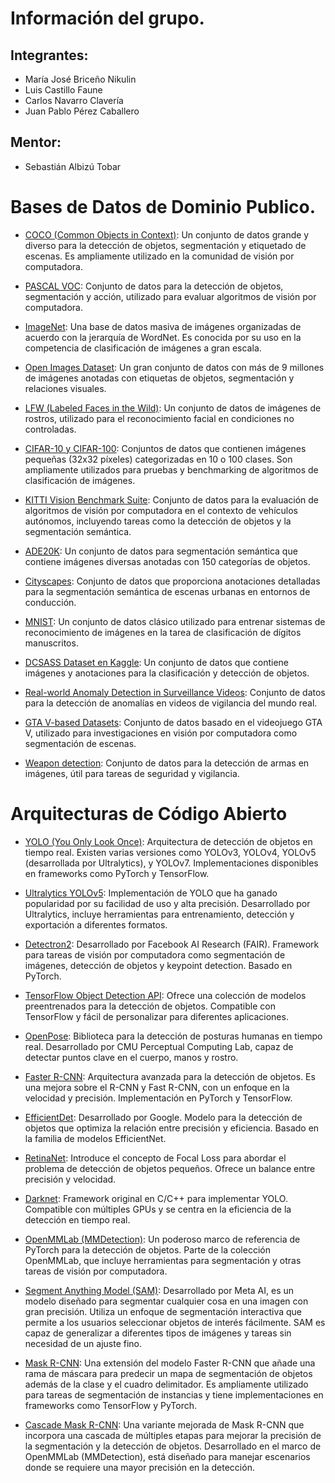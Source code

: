 # Información del grupo.

## Integrantes:
- María José Briceño Nikulin
- Luis Castillo Faune
- Carlos Navarro Clavería
- Juan Pablo Pérez Caballero

## Mentor: 
- Sebastián Albizú Tobar

# Bases de Datos de Dominio Publico.

- [COCO (Common Objects in Context)](https://cocodataset.org/): Un conjunto de datos grande y diverso para la detección de objetos, segmentación y etiquetado de escenas. Es ampliamente utilizado en la comunidad de visión por computadora.

- [PASCAL VOC](http://host.robots.ox.ac.uk/pascal/VOC/): Conjunto de datos para la detección de objetos, segmentación y acción, utilizado para evaluar algoritmos de visión por computadora.

- [ImageNet](https://www.image-net.org/): Una base de datos masiva de imágenes organizadas de acuerdo con la jerarquía de WordNet. Es conocida por su uso en la competencia de clasificación de imágenes a gran escala.

- [Open Images Dataset](https://storage.googleapis.com/openimages/web/index.html): Un gran conjunto de datos con más de 9 millones de imágenes anotadas con etiquetas de objetos, segmentación y relaciones visuales.

- [LFW (Labeled Faces in the Wild)](http://vis-www.cs.umass.edu/lfw/): Un conjunto de datos de imágenes de rostros, utilizado para el reconocimiento facial en condiciones no controladas.

- [CIFAR-10 y CIFAR-100](https://www.cs.toronto.edu/~kriz/cifar.html): Conjuntos de datos que contienen imágenes pequeñas (32x32 píxeles) categorizadas en 10 o 100 clases. Son ampliamente utilizados para pruebas y benchmarking de algoritmos de clasificación de imágenes.

- [KITTI Vision Benchmark Suite](http://www.cvlibs.net/datasets/kitti/): Conjunto de datos para la evaluación de algoritmos de visión por computadora en el contexto de vehículos autónomos, incluyendo tareas como la detección de objetos y la segmentación semántica.

- [ADE20K](https://groups.csail.mit.edu/vision/datasets/ADE20K/): Un conjunto de datos para segmentación semántica que contiene imágenes diversas anotadas con 150 categorías de objetos.

- [Cityscapes](https://www.cityscapes-dataset.com/): Conjunto de datos que proporciona anotaciones detalladas para la segmentación semántica de escenas urbanas en entornos de conducción.

- [MNIST](http://yann.lecun.com/exdb/mnist/): Un conjunto de datos clásico utilizado para entrenar sistemas de reconocimiento de imágenes en la tarea de clasificación de dígitos manuscritos.

- [DCSASS Dataset en Kaggle](https://www.kaggle.com/datasets/mateohervas/dcsass-dataset): Un conjunto de datos que contiene imágenes y anotaciones para la clasificación y detección de objetos.

- [Real-world Anomaly Detection in Surveillance Videos](https://www.crcv.ucf.edu/projects/real-world/): Conjunto de datos para la detección de anomalías en videos de vigilancia del mundo real.

- [GTA V-based Datasets](https://paperswithcode.com/dataset/gta5): Conjunto de datos basado en el videojuego GTA V, utilizado para investigaciones en visión por computadora como segmentación de escenas.

- [Weapon detection](https://universe.roboflow.com/weapon-detection-qktol/weapon-detection-ipl7p): Conjunto de datos para la detección de armas en imágenes, útil para tareas de seguridad y vigilancia.


# Arquitecturas de Código Abierto

- [YOLO (You Only Look Once)](https://pjreddie.com/darknet/yolo/): Arquitectura de detección de objetos en tiempo real. Existen varias versiones como YOLOv3, YOLOv4, YOLOv5 (desarrollada por Ultralytics), y YOLOv7. Implementaciones disponibles en frameworks como PyTorch y TensorFlow.
  
- [Ultralytics YOLOv5](https://github.com/ultralytics/yolov5): Implementación de YOLO que ha ganado popularidad por su facilidad de uso y alta precisión. Desarrollado por Ultralytics, incluye herramientas para entrenamiento, detección y exportación a diferentes formatos.
  
- [Detectron2](https://github.com/facebookresearch/detectron2): Desarrollado por Facebook AI Research (FAIR). Framework para tareas de visión por computadora como segmentación de imágenes, detección de objetos y keypoint detection. Basado en PyTorch.
  
- [TensorFlow Object Detection API](https://github.com/tensorflow/models/tree/master/research/object_detection): Ofrece una colección de modelos preentrenados para la detección de objetos. Compatible con TensorFlow y fácil de personalizar para diferentes aplicaciones.
  
- [OpenPose](https://github.com/CMU-Perceptual-Computing-Lab/openpose): Biblioteca para la detección de posturas humanas en tiempo real. Desarrollado por CMU Perceptual Computing Lab, capaz de detectar puntos clave en el cuerpo, manos y rostro.
  
- [Faster R-CNN](https://github.com/rbgirshick/py-faster-rcnn): Arquitectura avanzada para la detección de objetos. Es una mejora sobre el R-CNN y Fast R-CNN, con un enfoque en la velocidad y precisión. Implementación en PyTorch y TensorFlow.
  
- [EfficientDet](https://github.com/google/automl/tree/master/efficientdet): Desarrollado por Google. Modelo para la detección de objetos que optimiza la relación entre precisión y eficiencia. Basado en la familia de modelos EfficientNet.
  
- [RetinaNet](https://github.com/fizyr/keras-retinanet): Introduce el concepto de Focal Loss para abordar el problema de detección de objetos pequeños. Ofrece un balance entre precisión y velocidad.
  
- [Darknet](https://github.com/pjreddie/darknet): Framework original en C/C++ para implementar YOLO. Compatible con múltiples GPUs y se centra en la eficiencia de la detección en tiempo real.
  
- [OpenMMLab (MMDetection)](https://github.com/open-mmlab/mmdetection): Un poderoso marco de referencia de PyTorch para la detección de objetos. Parte de la colección OpenMMLab, que incluye herramientas para segmentación y otras tareas de visión por computadora.

- [Segment Anything Model (SAM)](https://github.com/facebookresearch/segment-anything): Desarrollado por Meta AI, es un modelo diseñado para segmentar cualquier cosa en una imagen con gran precisión. Utiliza un enfoque de segmentación interactiva que permite a los usuarios seleccionar objetos de interés fácilmente. SAM es capaz de generalizar a diferentes tipos de imágenes y tareas sin necesidad de un ajuste fino.

- [Mask R-CNN](https://github.com/matterport/Mask_RCNN): Una extensión del modelo Faster R-CNN que añade una rama de máscara para predecir un mapa de segmentación de objetos además de la clase y el cuadro delimitador. Es ampliamente utilizado para tareas de segmentación de instancias y tiene implementaciones en frameworks como TensorFlow y PyTorch.

- [Cascade Mask R-CNN](https://github.com/open-mmlab/mmdetection/tree/master/configs/cascade_rcnn): Una variante mejorada de Mask R-CNN que incorpora una cascada de múltiples etapas para mejorar la precisión de la segmentación y la detección de objetos. Desarrollado en el marco de OpenMMLab (MMDetection), está diseñado para manejar escenarios donde se requiere una mayor precisión en la detección.


